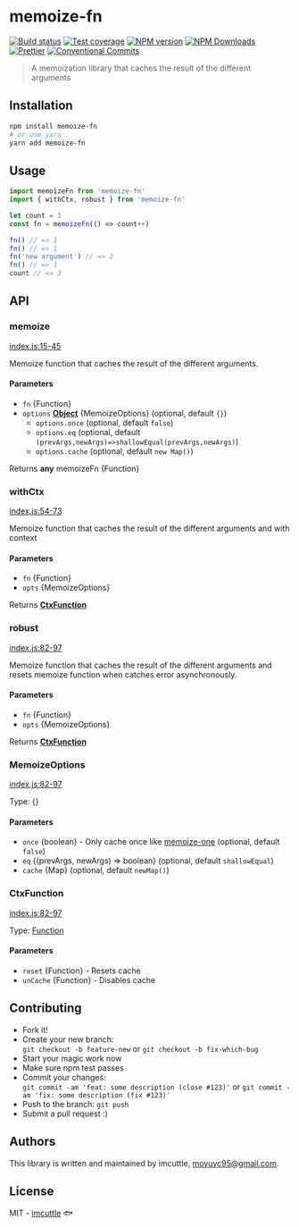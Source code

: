 # memoize-fn

[![Build status](https://img.shields.io/travis/imcuttle/memoize-fn/master.svg?style=flat-square)](https://travis-ci.org/imcuttle/memoize-fn)
[![Test coverage](https://img.shields.io/codecov/c/github/imcuttle/memoize-fn.svg?style=flat-square)](https://codecov.io/github/imcuttle/memoize-fn?branch=master)
[![NPM version](https://img.shields.io/npm/v/memoize-fn.svg?style=flat-square)](https://www.npmjs.com/package/memoize-fn)
[![NPM Downloads](https://img.shields.io/npm/dm/memoize-fn.svg?style=flat-square&maxAge=43200)](https://www.npmjs.com/package/memoize-fn)
[![Prettier](https://img.shields.io/badge/code_style-prettier-ff69b4.svg?style=flat-square)](https://prettier.io/)
[![Conventional Commits](https://img.shields.io/badge/Conventional%20Commits-1.0.0-yellow.svg?style=flat-square)](https://conventionalcommits.org)

> A memoization library that caches the result of the different arguments

## Installation

```bash
npm install memoize-fn
# or use yarn
yarn add memoize-fn
```

## Usage

```javascript
import memoizeFn from 'memoize-fn'
import { withCtx, robust } from 'memoize-fn'

let count = 1
const fn = memoizeFn(() => count++)

fn() // => 1
fn() // => 1
fn('new argument') // => 2
fn() // => 1
count // => 3
```

## API

<!-- Generated by documentation.js. Update this documentation by updating the source code. -->

### memoize

[index.js:15-45](https://github.com/imcuttle/memoize-fn/blob/04191b42f9dd2d2dd633e07d90da7ab5e0651d5e/index.js#L15-L45 "Source code on GitHub")

Memoize function that caches the result of the different arguments.

#### Parameters

-   `fn`  {Function}
-   `options` **[Object](https://developer.mozilla.org/docs/Web/JavaScript/Reference/Global_Objects/Object)** {MemoizeOptions} (optional, default `{}`)
    -   `options.once`   (optional, default `false`)
    -   `options.eq`   (optional, default `(prevArgs,newArgs)=>shallowEqual(prevArgs,newArgs)`)
    -   `options.cache`   (optional, default `new Map()`)

Returns **any** memoizeFn {Function}

### withCtx

[index.js:54-73](https://github.com/imcuttle/memoize-fn/blob/04191b42f9dd2d2dd633e07d90da7ab5e0651d5e/index.js#L54-L73 "Source code on GitHub")

Memoize function that caches the result of the different arguments and with context

#### Parameters

-   `fn`  {Function}
-   `opts`  {MemoizeOptions}

Returns **[CtxFunction](#ctxfunction)** 

### robust

[index.js:82-97](https://github.com/imcuttle/memoize-fn/blob/04191b42f9dd2d2dd633e07d90da7ab5e0651d5e/index.js#L82-L97 "Source code on GitHub")

Memoize function that caches the result of the different arguments and resets memoize function when catches error asynchronously.

#### Parameters

-   `fn`  {Function}
-   `opts`  {MemoizeOptions}

Returns **[CtxFunction](#ctxfunction)** 

### MemoizeOptions

[index.js:82-97](https://github.com/imcuttle/memoize-fn/blob/04191b42f9dd2d2dd633e07d90da7ab5e0651d5e/index.js#L82-L97 "Source code on GitHub")

Type: {}

#### Parameters

-   `once`  {boolean} - Only cache once like [memoize-one](https://github.com/alexreardon/memoize-one) (optional, default `false`)
-   `eq`  {(prevArgs, newArgs) => boolean} (optional, default `shallowEqual`)
-   `cache`  {Map} (optional, default `newMap()`)

### CtxFunction

[index.js:82-97](https://github.com/imcuttle/memoize-fn/blob/04191b42f9dd2d2dd633e07d90da7ab5e0651d5e/index.js#L82-L97 "Source code on GitHub")

Type: [Function](https://developer.mozilla.org/docs/Web/JavaScript/Reference/Statements/function)

#### Parameters

-   `reset`  {Function} - Resets cache
-   `unCache`  {Function} - Disables cache

## Contributing

-   Fork it!
-   Create your new branch:  
    `git checkout -b feature-new` or `git checkout -b fix-which-bug`
-   Start your magic work now
-   Make sure npm test passes
-   Commit your changes:  
    `git commit -am 'feat: some description (close #123)'` or `git commit -am 'fix: some description (fix #123)'`
-   Push to the branch: `git push`
-   Submit a pull request :)

## Authors

This library is written and maintained by imcuttle, <a href="mailto:moyuyc95@gmail.com">moyuyc95@gmail.com</a>.

## License

MIT - [imcuttle](https://github.com/imcuttle) 🐟
